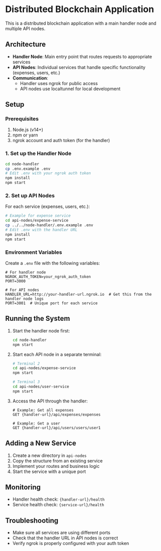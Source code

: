# Distributed Blockchain Application

This is a distributed blockchain application with a main handler node and multiple API nodes.

## Architecture

- **Handler Node**: Main entry point that routes requests to appropriate services
- **API Nodes**: Individual services that handle specific functionality (expenses, users, etc.)
- **Communication**:
  - Handler uses ngrok for public access
  - API nodes use localtunnel for local development

## Setup

### Prerequisites

1. Node.js (v14+)
2. npm or yarn
3. ngrok account and auth token (for the handler)

### 1. Set up the Handler Node

```bash
cd node-handler
cp .env.example .env
# Edit .env with your ngrok auth token
npm install
npm start
```

### 2. Set up API Nodes

For each service (expenses, users, etc.):

```bash
# Example for expense service
cd api-nodes/expense-service
cp ../../node-handler/.env.example .env
# Edit .env with the handler URL
npm install
npm start
```

### Environment Variables

Create a `.env` file with the following variables:

```env
# For handler node
NGROK_AUTH_TOKEN=your_ngrok_auth_token
PORT=3000

# For API nodes
HANDLER_URL=http://your-handler-url.ngrok.io  # Get this from the handler node logs
PORT=3001  # Unique port for each service
```

## Running the System

1. Start the handler node first:
   ```bash
   cd node-handler
   npm start
   ```

2. Start each API node in a separate terminal:
   ```bash
   # Terminal 2
   cd api-nodes/expense-service
   npm start
   
   # Terminal 3
   cd api-nodes/user-service
   npm start
   ```

3. Access the API through the handler:
   ```
   # Example: Get all expenses
   GET {handler-url}/api/expenses/expenses
   
   # Example: Get a user
   GET {handler-url}/api/users/users/user1
   ```

## Adding a New Service

1. Create a new directory in `api-nodes`
2. Copy the structure from an existing service
3. Implement your routes and business logic
4. Start the service with a unique port

## Monitoring

- Handler health check: `{handler-url}/health`
- Service health check: `{service-url}/health`

## Troubleshooting

- Make sure all services are using different ports
- Check that the handler URL in API nodes is correct
- Verify ngrok is properly configured with your auth token
